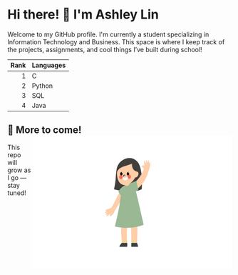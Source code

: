# Hi there! 👋 I'm Ashley Lin 

Welcome to my GitHub profile. I'm currently a student specializing in Information Technology and Business. This space is where I keep track of the projects, assignments, and cool things I’ve built during school!


| Rank | Languages     |
|-----:|---------------|
|     1|      C        |
|     2|    Python     |
|     3|     SQL       |               
|     4|     Java      |



## 📌 More to come! <img align="right" width="450" height="300" src="image.jpg"></a>
  This repo will grow as I go — stay tuned!
